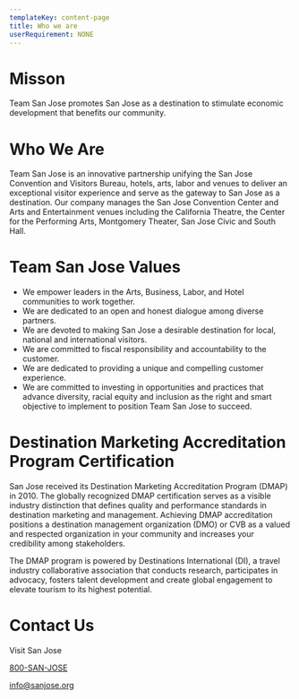 ```yaml
---
templateKey: content-page
title: Who we are
userRequirement: NONE
---
```

# **Misson**

Team San Jose promotes San Jose as a destination to stimulate economic development that benefits our community.



# **Who We Are**

Team San Jose is an innovative partnership unifying the San Jose Convention and Visitors Bureau, hotels, arts, labor and venues to deliver an exceptional visitor experience and serve as the gateway to San Jose as a destination. Our company manages the San Jose Convention Center and Arts and Entertainment venues including the California Theatre, the Center for the Performing Arts, Montgomery Theater, San Jose Civic and South Hall.



# Team San Jose Values

* We empower leaders in the Arts, Business, Labor, and Hotel communities to work together.
* We are dedicated to an open and honest dialogue among diverse partners.
* We are devoted to making San Jose a desirable destination for local, national and international visitors.
* We are committed to fiscal responsibility and accountability to the customer.
* We are dedicated to providing a unique and compelling customer experience.
* We are committed to investing in opportunities and practices that advance diversity, racial equity and inclusion as the right and smart objective to implement to position Team San Jose to succeed.



# Destination Marketing Accreditation Program Certification

San Jose received its Destination Marketing Accreditation Program (DMAP) in 2010. The globally recognized DMAP certification serves as a visible industry distinction that defines quality and performance standards in destination marketing and management. Achieving DMAP accreditation positions a destination management organization (DMO) or CVB as a valued and respected organization in your community and increases your credibility among stakeholders.

The DMAP program is powered by Destinations International (DI), a travel industry collaborative association that conducts research, participates in advocacy, fosters talent development and create global engagement to elevate tourism to its highest potential.



# Contact Us

Visit San Jose

[800-SAN-JOSE](tel:800-SAN-JOSE)

[info@sanjose.org](mailto:info@sanjose.org)